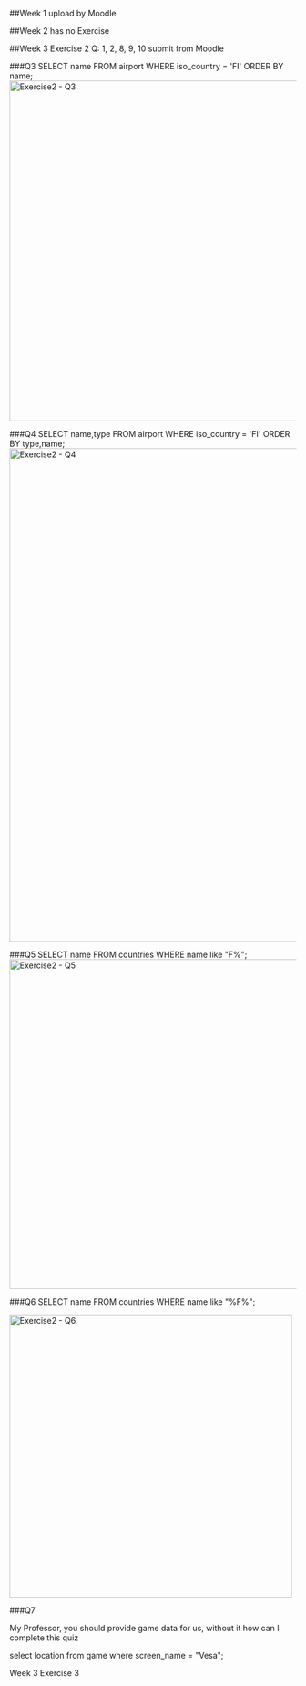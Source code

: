 ##Week 1 upload by Moodle

##Week 2 has no Exercise 

##Week 3 Exercise 2
Q: 1, 2, 8, 9, 10 submit from Moodle

###Q3 
SELECT name FROM airport WHERE iso_country = 'FI' ORDER BY name;
<img width="597" alt="Exercise2 - Q3" src="https://github.com/user-attachments/assets/7963d4fe-e798-4dd0-ab0b-a75c02fd48d1">

###Q4
SELECT name,type FROM airport WHERE iso_country = 'FI' ORDER BY type,name;
<img width="865" alt="Exercise2 - Q4" src="https://github.com/user-attachments/assets/fa65fafe-f18a-44ec-8836-eb739964c5dc">

###Q5
SELECT name FROM countries WHERE name like "F%";
<img width="578" alt="Exercise2 - Q5" src="https://github.com/user-attachments/assets/8f6e122c-974d-4f8b-895d-ac81d0949e55">

###Q6
SELECT name FROM countries WHERE name like "%F%";

<img width="496" alt="Exercise2 - Q6" src="https://github.com/user-attachments/assets/542423ac-558a-4005-af0c-ff3b9bddbf97">

###Q7 

My Professor, you should provide game data for us, without it how can I complete this quiz

select location from game where screen_name = "Vesa";

Week 3 Exercise 3

